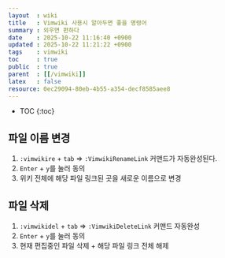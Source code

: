 ```yaml
---
layout  : wiki
title   : Vimwiki 사용시 알아두면 좋을 명령어
summary : 외우면 편하다
date    : 2025-10-22 11:16:40 +0900
updated : 2025-10-22 11:21:22 +0900
tags    : vimwiki
toc     : true
public  : true
parent  : [[/vimwiki]]
latex   : false
resource: 0ec29094-80eb-4b55-a354-decf8585aee8
---
```

* TOC
{:toc}


## 파일 이름 변경
1. `:vimwikire` + `tab` => `:VimwikiRenameLink` 커맨드가 자동완성된다.
2. `Enter` + `y`를 눌러 동의
3. 위키 전체에 해당 파일 링크된 곳을 새로운 이름으로 변경

## 파일 삭제
1. `:vimwikidel` + `tab` => `:VimwikiDeleteLink` 커맨드 자동완성
2. `Enter` + `y`를 눌러 동의
3. 현재 편집중인 파일 삭제 + 해당 파일 링크 전체 해제
